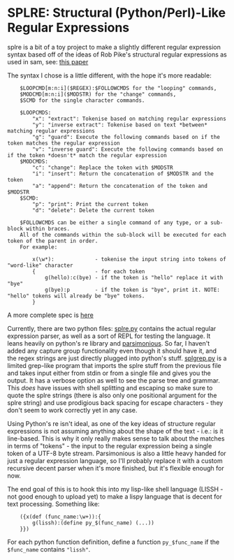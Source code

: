 # SPLRE: Structural (Python/Perl)-Like Regular Expressions

splre is a bit of a toy project to make a slightly different regular expression syntax based off of the ideas of Rob Pike's structural regular expressions as used in sam, see: [this paper](http://doc.cat-v.org/bell_labs/structural_regexps/se.pdf)

The syntax I chose is a little different, with the hope it's more readable:
```
    $LOOPCMD[m:n:i]($REGEX):$FOLLOWCMDS for the "looping" commands,
    $MODCMD[m:n:i]($MODSTR) for the "change" commands,
    $SCMD for the single character commands.

    $LOOPCMDS:
        "x": "extract": Tokenise based on matching regular expressions
        "y": "inverse extract": Tokenise based on text *between* matching regular expressions
        "g": "guard": Execute the following commands based on if the token matches the regular expression
        "v": "inverse guard": Execute the following commands based on if the token *doesn't* match the regular expression
    $MODCMDS:
        "c": "change": Replace the token with $MODSTR
        "i": "insert": Return the concatenation of $MODSTR and the token
        "a": "append": Return the concatenation of the token and $MODSTR
    $SCMD:
        "p": "print": Print the current token
        "d": "delete": Delete the current token

    $FOLLOWCMDS can be either a single command of any type, or a sub-block within braces.
    All of the commands within the sub-block will be executed for each token of the parent in order.
    For example:
    
        x(\w*):             - tokenise the input string into tokens of "word-like" character
        {                   - for each token
            g(hello):c(bye) - if the token is "hello" replace it with "bye"
            g(bye):p        - if the token is "bye", print it. NOTE: "hello" tokens will already be "bye" tokens.
        }
```
A more complete spec is [here](regexspec.md)

Currently, there are two python files: 
[splre.py](splre.py) contains the actual regular expression parser, as well as a sort of REPL for testing the language. It leans heavily on python's re library and [parsimonious](https://github.com/erikrose/parsimonious). So far, I haven't added any capture group functionality even though it should have it, and the regex strings are just directly plugged into python's stuff.
[splgrep.py](splgrep.py) is a limited grep-like program that imports the splre stuff from the previous file and takes input either from stdin or from a single file and gives you the output. It has a verbose option as well to see the parse tree and grammar. This *does* have issues with shell splitting and escaping so make sure to quote the splre strings (there is also only one positional argument for the splre string) and use prodigious back spacing for escape characters - they don't seem to work correctly yet in any case.

Using Python's re isn't ideal, as one of the key ideas of structure regular expressions is not assuming anything about the shape of the text - i.e.: is it line-based. This is why it only really makes sense to talk about the matches in terms of "tokens" - the input to the regular expression being a single token of a UTF-8 byte stream. Parsimonious is also a little heavy handed for just a regular expression language, so I'll probably replace it with a custom recursive decent parser when it's more finished, but it's flexible enough for now.

The end goal of this is to hook this into my lisp-like shell language (LISSH - not good enough to upload yet) to make a lispy language that is decent for text processing. Something like:
```
    ({x(def (func_name:\w+)):{
        g(lissh):(define py_$(func_name) (...))
    }})
```
For each python function definition, define a function `py_$func_name` if the `$func_name` contains `"lissh"`.
